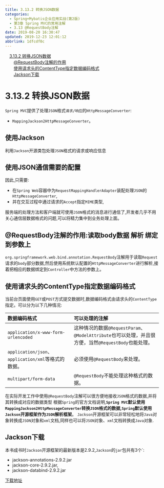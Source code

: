 ```yaml
---
title: 3.13.2 转换JSON数据
categories: 
  - Spring+Mybatis企业应用实战(第2版)
  - 第3章 Spring MVC的常用注解
  - 3.13 @RequestBody注解
date: 2019-08-20 16:30:47
updated: 2019-12-23 12:01:12
abbrlink: 1dfcdf0c
---
```

<div id='my_toc'><a href="/JavaReadingNotes/1dfcdf0c/#3-13-2-转换JSON数据" class="header_1">3.13.2 转换JSON数据</a>&nbsp;<br><a href="/JavaReadingNotes/1dfcdf0c/#@RequestBody注解的作用" class="header_2">@RequestBody注解的作用</a>&nbsp;<br><a href="/JavaReadingNotes/1dfcdf0c/#使用请求头的ContentType指定数据编码格式" class="header_2">使用请求头的ContentType指定数据编码格式</a>&nbsp;<br><a href="/JavaReadingNotes/1dfcdf0c/#Jackson下载" class="header_2">Jackson下载</a>&nbsp;<br></div>
<style>.header_1{margin-left: 1em;}.header_2{margin-left: 2em;}.header_3{margin-left: 3em;}.header_4{margin-left: 4em;}.header_5{margin-left: 5em;}.header_6{margin-left: 6em;}</style>
<!--more-->
<script>if (navigator.platform.search('arm')==-1){document.getElementById('my_toc').style.display = 'none';}var e,p = document.getElementsByTagName('p');while (p.length>0) {e = p[0];e.parentElement.removeChild(e);}</script>

<!--end-->
# 3.13.2 转换JSON数据
`Spring MVC`提供了处理`JSON`格式`请求/响应`的`HttpMessageConverter`:
- `MappingJackson2HttpMessageConverter`。

## 使用Jackson
利用`Jackson`开源类包处理`JSON`格式的请求或响应信息
## 使用JSON通信需要的配置
因此,只需要:
- 在`Spring Web`容器中为`RequestMappingHandlerAdapter`装配处理`JSON`的`HttpMessageConverter`,
- 并在交互过程中通过请求的`Accept`指定`MIME`类型, 

服务端的处理方法和客户端就可使用`JSON`格式的消息进行通信了,开发者几乎不用关心通信层数据格式的问题,可以将精力集中到业务处理上面。

## @RequestBody注解的作用:读取body数据 解析 绑定到参数上
`org.springframework.web.bind.annotation.RequestBody`注解用于读取`Request`请求的`body`部分数据,然后使用系统默认配置的`HttpMessageConverter`进行解析,接着把相应的数据绑定到`Controller`中方法的参数上。

## 使用请求头的ContentType指定数据编码格式
当前台页面使用`GET`或`POST`方式提交数据时,数据编码格式由请求头的`ContentType`指定。可以分为以下几种情况:

|数据编码格式|可以处理的注解|
|:---|:---|
|`application/x-www-form-urlencoded`|这种情况的数据`@RequestParam`、`@ModelAttribute`也可以处理，并且很方便，当然`@RequestBody`也能处理。|
|`application/json`、`application/xml`等格式的数据。|必须使用`@RequestBody`来处理。|
|`multipart/form-data`|`@RequestBody`不能处理这种格式的数据。|


在实际开发工作中使用`@RequestBody`注解可以很方便地接收`JSON`格式的数据,并将其转换成对应的数据类型
根据`Spring`的官方文档说明,**`Spring MVC`默认使用`MappingJackson2HttpMessageConverter`转换`JSON`格式的数据,`Spring`默认使用`Jackson`开源框架作为`JSON`解析框架**。
`Jackson`开源框架可以非常轻松地将`Java`对象转换成`JSON`对象和`xml`文档,同样也可以将`JSON`对象、`xml`文档转换成`Java`对象.

## Jackson下载
本书成书时`Jackson`开源框架的最新版本是2.9.2,`Jackson`的`jar`包共有3个`:
- jackson-annotations-2.9.2.jar
- jackson-core-2.9.2.jar,
- jackson-databind-2.9.2.jar

[下载地址](http://mvnrepository.com/artifact/com.fasterxml.jackson.core)